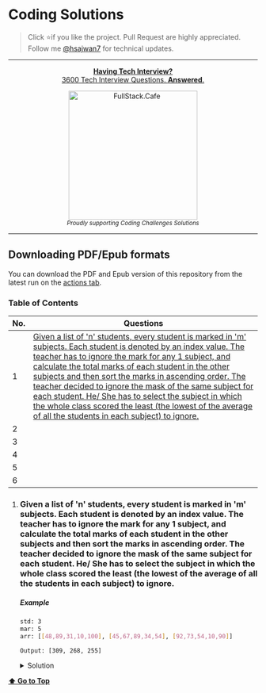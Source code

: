 # Coding Solutions

> Click :star:if you like the project. Pull Request are highly appreciated. Follow me [@hsajwan7](https://twitter.com/hsajwan7) for technical updates.

---

<div align="center">
    <p>
        <a href="https://www.fullstack.cafe/?utm_source=github&utm_medium=sud">
            <b>Having Tech Interview?</b>
            <br> 3600 Tech Interview Questions. <b>Answered</b>.
            <br>
            <div>
                <img src="https://user-images.githubusercontent.com/13550565/76382460-cc784d80-6393-11ea-8837-2b89265ac853.png" width="260" alt="FullStack.Cafe">
            </div>
        </a>
        <sub><i>Proudly supporting Coding Challenges Solutions</i></sub>
    </p>
</div>

---

## Downloading PDF/Epub formats

You can download the PDF and Epub version of this repository from the latest run on the [actions tab](https://github.com/hsajwan/coding-solutions/actions).

### Table of Contents

| No. | Questions |
|---- | ---------
|1 | [Given a list of 'n' students, every student is marked in 'm' subjects. Each student is denoted by an index value. The teacher has to ignore the mark for any 1 subject, and calculate the total marks of each student in the other subjects and then sort the marks in ascending order. The teacher decided to ignore the mask of the same subject for each student. He/ She has to select the subject in which the whole class scored the least (the lowest of the average of all the students in each subject) to ignore.](#1)|
|2| [](#)|
|3| [](#)|
|4| [](#)|
|5| [](#)|
|6| [](#)|

1. ### Given a list of 'n' students, every student is marked in 'm' subjects. Each student is denoted by an index value. The teacher has to ignore the mark for any 1 subject, and calculate the total marks of each student in the other subjects and then sort the marks in ascending order. The teacher decided to ignore the mask of the same subject for each student. He/ She has to select the subject in which the whole class scored the least (the lowest of the average of all the students in each subject) to ignore.

    ##### Example
    ```sh
    std: 3
    mar: 5
    arr: [[48,89,31,10,100], [45,67,89,34,54], [92,73,54,10,90]]

    Output: [309, 268, 255]
    ```
    <details>
    <summary>Solution</summary>
    <p>

    ```sh
            function findMaxPass(std, mar, arr) {
                let marArr = [];
                for(let i=0; i< mar;i++) {
                    let marTotal= 0;
                    for(let j=0; j< std; j++) {
                        marTotal += arr[j][i];
                    }
                    marArr.push(marTotal);
                }
                let markMaxIdx = marArr.indexOf(Math.min.apply(null, marArr));
                let stdMarArr = [];
                for(let i=0; i< std;i++) {
                    let stdMarTotal= 0;
                    for(let j=0; j< mar; j++) {
                        if(j !== markMaxIdx)
                            stdMarTotal += arr[i][j];
                    }
                    stdMarArr.push(stdMarTotal);
                }
                return stdMarArr.sort((a, b) => a-b);
            }
    ```

    </p>
    </details>

**[⬆ Go to Top](#table-of-contents)**

